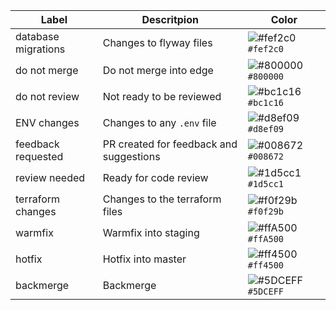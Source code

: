 | Label                | Descritpion                             | Color                                                              |   
|----------------------|-----------------------------------------|--------------------------------------------------------------------|
| database migrations  | Changes to flyway files                 | ![#fef2c0](https://placehold.it/15/fef2c0/000000?text=+) `#fef2c0` |
| do not merge         | Do not merge into edge                  | ![#800000](https://placehold.it/15/800000/000000?text=+) `#800000` |
| do not review        | Not ready to be reviewed                | ![#bc1c16](https://placehold.it/15/bc1c16/000000?text=+) `#bc1c16` |
| ENV changes          | Changes to any `.env` file              | ![#d8ef09](https://placehold.it/15/d8ef09/000000?text=+) `#d8ef09` |
| feedback requested   | PR created for feedback and suggestions | ![#008672](https://placehold.it/15/008672/000000?text=+) `#008672` |
| review needed        | Ready for code review                   | ![#1d5cc1](https://placehold.it/15/1d5cc1/000000?text=+) `#1d5cc1` |
| terraform changes    | Changes to the terraform files          | ![#f0f29b](https://placehold.it/15/f0f29b/000000?text=+) `#f0f29b` |
| warmfix              | Warmfix into staging                    | ![#ffA500](https://placehold.it/15/ffA500/000000?text=+) `#ffA500` |
| hotfix               | Hotfix into master                      | ![#ff4500](https://placehold.it/15/ff4500/000000?text=+) `#ff4500` |
| backmerge            | Backmerge                               | ![#5DCEFF](https://placehold.it/15/5DCEFF/000000?text=+) `#5DCEFF` |
